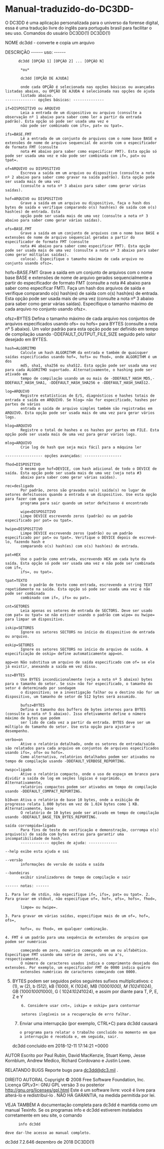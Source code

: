 # Manual-traduzido-do-DC3DD-
O DC3DD é uma aplicação personalizada para o universo da forense digital, essa é uma tradução livre do inglês para português brasil para facilitar o seu uso. 
Comandos do usuário DC3DD(1) DC3DD(1) 

NOME dc3dd - converte e copia um arquivo 

DESCRIÇÃO ------ uso: ------ 

          dc3dd [OPÇÃO 1] [OPÇÃO 2] ... [OPÇÃO N] 
 
           *ou* 
 
           dc3dd [OPÇÃO DE AJUDA] 
 
           onde cada OPÇÃO é selecionada nas opções básicas ou avançadas listadas abaixo, ou OPÇÃO DE AJUDA é selecionada nas opções de ajuda 
           listado abaixo. 
    -------------- opções básicas: -------------- 
 
    if=DISPOSITIVO ou ARQUIVO 
           Leia a entrada de um dispositivo ou arquivo (consulte a observação nº 1 abaixo para saber como ler a partir da entrada padrão). Esta opção só pode ser usada uma vez e 
           não pode ser combinado com ifs=, pat= ou tpat=. 
 
    ifs=BASE.FMT 
           Lê a entrada de um conjunto de arquivos com o nome base BASE e extensões de nome de arquivo sequencial de acordo com o especificador de formato FMT (consulte 
           nota #4 abaixo para saber como especificar FMT). Esta opção só pode ser usada uma vez e não pode ser combinada com if=, pat= ou tpat=. 
 
    of=ARQUIVO ou DISPOSITIVO 
           Escreva a saída em um arquivo ou dispositivo (consulte a nota nº 2 abaixo para saber como gravar na saída padrão). Esta opção pode ser usada mais de uma vez 
           (consulte a nota nº 3 abaixo para saber como gerar várias saídas). 
 
    hof=ARQUIVO ou DISPOSITIVO 
           Grave a saída em um arquivo ou dispositivo, faça o hash dos bytes de saída e verifique comparando o(s) hash(es) de saída com o(s) hash(es) de entrada. Esta 
           opção pode ser usada mais de uma vez (consulte a nota nº 3 abaixo para saber como gerar várias saídas). 
 
    ofs=BASE.FMT 
           Grave a saída em um conjunto de arquivos com o nome base BASE e extensões de nome de arquivo sequencial geradas a partir do especificador de formato FMT (consulte 
           nota #4 abaixo para saber como especificar FMT). Esta opção pode ser usada mais de uma vez (consulte a nota nº 3 abaixo para saber como gerar múltiplas saídas). 
           coloca). Especifique o tamanho máximo de cada arquivo no conjunto usando ofsz=. 
 

hofs=BASE.FMT Grave a saída em um conjunto de arquivos com o nome base BASE e extensões de nome de arquivo gerados sequencialmente a partir do especificador de formato FMT (consulte a nota #4 abaixo para saber como especificar FMT). Faça um hash dos arquivos de saída e verifique comparando o(s) hash(es) de saída com o(s) hash(es) de entrada. Esta opção pode ser usada mais de uma vez (consulte a nota nº 3 abaixo para saber como gerar várias saídas). Especifique o tamanho máximo de cada arquivo no conjunto usando ofsz=. 

   ofsz=BYTES 
           Defina o tamanho máximo de cada arquivo nos conjuntos de arquivos especificados usando ofs= ou hofs= para BYTES (consulte a nota nº 5 abaixo). Um valor padrão 
           para esta opção pode ser definido em tempo de compilação usando -DDEFAULT_OUTPUT_FILE_SIZE seguido pelo valor desejado em BYTES. 
 
    hash=ALGORITMO 
           Calcule um hash ALGORITHM da entrada e também de quaisquer saídas especificadas usando hof=, hofs= ou fhod=, onde ALGORITHM é um dos 
           md5, sha1, sha256 ou sha512. Esta opção pode ser usada uma vez para cada ALGORITMO suportado. Alternativamente, o hashing pode ser ativado em 
           tempo de compilação usando um ou mais de -DDEFAULT_HASH_MD5,-DDEFAULT_HASH_SHA1, -DDEFAULT_HASH_SHA256 e -DDEFAULT_HASH_SHA512. 
 
    log=ARQUIVO 
           Registre estatísticas de E/S, diagnósticos e hashes totais de entrada e saída em ARQUIVO. Se hlog= não for especificado, hashes por partes de vários 
           entrada e saída de arquivo simples também são registradas em ARQUIVO. Esta opção pode ser usada mais de uma vez para gerar vários logs. 
 
    hlog=ARQUIVO 
           Registre o total de hashes e os hashes por partes em FILE. Esta opção pode ser usada mais de uma vez para gerar vários logs. 
 
    mlog=ARQUIVO 
           Crie log de hash que seja mais fácil para a máquina ler 
 
    ----------------- opções avançadas: ----------------- 
 
    fhod=DISPOSITIVO 
           O mesmo que hof=DEVICE, com hash adicional de todo o DEVICE de saída. Esta opção pode ser usada mais de uma vez (veja nota #3 
           abaixo para saber como gerar várias saídas). 
 
    rec=desligado 
           Por padrão, zeros são gravados na(s) saída(s) no lugar de setores defeituosos quando a entrada é um dispositivo. Use esta opção para fazer com que o 
           programa para sair quando um setor defeituoso é encontrado 
            
           wipe=DISPOSITIVO 
           Limpe DEVICE escrevendo zeros (padrão) ou um padrão especificado por pat= ou tpat=. 
 
    hwipe=DISPOSITIVO 
           Limpe DEVICE escrevendo zeros (padrão) ou um padrão especificado por pat= ou tpat=. Verifique o DEVICE depois de escrevê-lo, fazendo hash e 
           comparando o(s) hash(es) com o(s) hash(es) de entrada. 
 
    pat=HEX 
           Use o padrão como entrada, escrevendo HEX em cada byte da saída. Esta opção só pode ser usada uma vez e não pode ser combinada com if=, 
           ifs=, ou tpat=. 
 
    tpat=TEXTO 
           Use o padrão de texto como entrada, escrevendo a string TEXT repetidamente na saída. Esta opção só pode ser usada uma vez e não pode ser combinada 
           combinado com if=, ifs= ou pat=. 
 
    cnt=SETORES 
           Leia apenas os setores de entrada de SECTORS. Deve ser usado com pat= ou tpat= se não estiver usando o padrão com wipe= ou hwipe= para limpar um dispositivo. 
 
    iskip=SETORES 
           Ignore os setores SECTORS no início do dispositivo de entrada ou arquivo. 
 
    oskip=SETORES 
           Ignore os setores SECTORS no início do arquivo de saída. A especificação de oskip= define automaticamente app=on. 
 
    app=on Não substitua um arquivo de saída especificado com of= se ele já existir, anexando a saída em vez disso. 
 
    ssz=BYTES 
           Use BYTES incondicionalmente (veja a nota nº 5 abaixo) bytes para o tamanho do setor. Se ssz= não for especificado, o tamanho do setor é determinado por sondagem 
           o dispositivo; se a investigação falhar ou o destino não for um dispositivo, um tamanho de setor de 512 bytes será assumido. 
            
           bufsz=BYTES 
           Defina o tamanho dos buffers de bytes internos para BYTES (consulte a nota nº 5 abaixo). Isso efetivamente define o número máximo de bytes que podem 
           ser lido de cada vez a partir da entrada. BYTES deve ser um múltiplo do tamanho do setor. Use esta opção para ajustar o desempenho. 
 
    verbo=on 
           Ative o relatório detalhado, onde os setores de entrada/saída são relatados para cada arquivo em conjuntos de arquivos especificados usando ifs=, ofs= ou hofs=. 
           Como alternativa, relatórios detalhados podem ser ativados no tempo de compilação usando -DDEFAULT_VERBOSE_REPORTING. 
 
    nwspc=ligado 
           Ative o relatório compacto, onde o uso de espaço em branco para dividir a saída de log em seções lógicas é suprimido. Alternativamente, 
           relatórios compactos podem ser ativados em tempo de compilação usando -DDEFAULT_COMPACT_REPORTING. 
 
    b10=on Ativa o relatório de base 10 bytes, onde a exibição de progresso relata 1.000 bytes em vez de 1.024 bytes como 1 KB. Alternativamente, base 
           O relatório de 10 bytes pode ser ativado em tempo de compilação usando -DDEFAULT_BASE_TEN_BYTES_REPORTING. 
 
    saída corrompida=ligada 
           Para fins de teste de verificação e demonstração, corrompa o(s) arquivo(s) de saída com bytes extras para garantir uma incompatibilidade de hash. 
           ------------- opções de ajuda: ------------- 
 
    --help exibe esta ajuda e sai 
 
    --versão 
           informações de versão de saída e saída 
 
    --bandeiras 
           exibir sinalizadores de tempo de compilação e sair 
 
    ------ notas: ------ 
 
    1. Para ler de stdin, não especifique if=, ifs=, pat= ou tpat=. 2. Para gravar em stdout, não especifique of=, hof=, ofs=, hofs=, fhod=, 
 
           limpe= ou hwipe=. 
 
    3. Para gravar em várias saídas, especifique mais de um of=, hof=, ofs=, 
 
           hofs=, ou fhod=, em qualquer combinação. 
 
    4. FMT é um padrão para uma sequência de extensões de arquivo que podem ser numéricas 
 
           começando em zero, numérico começando em um ou alfabético. Especifique FMT usando uma série de zeros, uns ou a's, respectivamente. 
           O número de caracteres usados indica o comprimento desejado das extensões. Por exemplo, um especificador FMT de 0000 indica quatro 
           extensões numéricas de caracteres começando com 0000. 
 
5. BYTES podem ser seguidos pelos seguintes sufixos multiplicativos: 
           c (1), w (2), b (512), kB (1000), K (1024), MB (1000*1000), M (1024*1024), GB (1000*1000*1000), G ( 1024*1024*1024), e assim por diante para 
           T, P, E, Z e Y 
            
           6. Considere usar cnt=, iskip= e oskip= para contornar 
 
           setores ilegíveis se a recuperação de erro falhar. 
 
    7. Enviar uma interrupção (por exemplo, CTRL+C) para dc3dd causará 
 
           o programa para relatar o trabalho concluído no momento em que a interrupção é recebida e, em seguida, sair. 
 
    dc3dd concluído em 2018-12-11 17:14:21 +0000 
 

AUTOR Escrito por Paul Rubin, David MacKenzie, Stuart Kemp, Jesse Kornblum, Andrew Medico, Richard Cordovano e Justin Lowe. 

RELATANDO BUGS Reporte bugs para dc3dd@dc3.mil . 

DIREITO AUTORAL Copyright © 2008 Free Software Foundation, Inc. Licença GPLv3+: GNU GPL versão 3 ou posterior http://gnu.org/licenses/gpl.html Este é um software livre: você é livre para alterá-lo e redistribuí-lo . NÃO HÁ GARANTIA, na medida permitida por lei. 

VEJA TAMBÉM A documentação completa para dc3dd é mantida como um manual Texinfo. Se os programas info e dc3dd estiverem instalados corretamente em seu site, o comando 

          info dc3dd 
 
    deve dar-lhe acesso ao manual completo. 
 

dc3dd 7.2.646 dezembro de 2018 DC3DD(1) 

 
